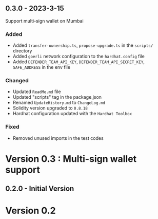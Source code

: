 ## 0.3.0 - 2023-3-15
Support multi-sign wallet on Mumbai
### Added
- Added `transfer-ownership.ts`, `propose-upgrade.ts` in the `scripts/` directory
- Added `goerli` network configuration to the `hardhat.config` file
- Added `DEFENDER_TEAM_API_KEY`, `DEFENDER_TEAM_API_SECRET_KEY`, `SAFE_ADDRESS` in the env file

### Changed
- Updated `ReadMe.md` file
- Updated "scripts" tag in the package.json
- Renamed `UpdateHistory.md` to `ChangeLog.md`
- Solidity version upgraded to `0.8.18`
- Hardhat configuration updated with the `Hardhat Toolbox`

### Fixed 
- Removed unused imports in the test codes

# Version 0.3 : Multi-sign wallet support

## 0.2.0 - Initial Version
# Version 0.2